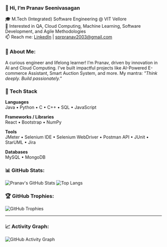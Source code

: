 ### 👋 Hi, I’m Pranav Seenivasagan

🎓 M.Tech (Integrated) Software Engineering @ VIT Vellore  
🌟 Interested in QA, Cloud Computing, Machine Learning, Software Development, and Agile Methodologies  
📫 Reach me: [LinkedIn](https://www.linkedin.com/in/pranav-seenivasagan-698904223/) | [sprpranav2003@gmail.com](mailto:sprpranav2003@gmail.com)

### 💫 About Me:
A curious engineer and lifelong learner! I’m Pranav, driven by innovation in AI and Cloud Computing. I’ve built impactful projects like AI-Powered E-commerce Assistant, Smart Auction System, and more. 
My mantra: *"Think deeply. Build passionately."*

### 🧰 Tech Stack

**Languages**  
Java • Python • C • C++ • SQL • JavaScript

**Frameworks / Libraries**  
React • Bootstrap • NumPy

**Tools**  
JMeter • Selenium IDE • Selenium WebDriver • Postman API • JUnit • StarUML • Jira

**Databases**  
MySQL • MongoDB 

### 📊 GitHub Stats:
![Pranav's GitHub Stats](https://github-readme-stats.vercel.app/api?username=sprpranav&show_icons=true&theme=tokyonight)
![Top Langs](https://github-readme-stats.vercel.app/api/top-langs/?username=sprpranav&layout=compact&theme=tokyonight)

### 🏆 GitHub Trophies:
![GitHub Trophies](https://github-profile-trophy.vercel.app/?username=sprpranav&theme=radical)

---

### 📈 Activity Graph:
![GitHub Activity Graph](https://github-readme-activity-graph.vercel.app/graph?username=sprpranav&theme=github-compact)

